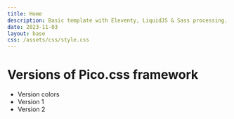 ```yaml
---
title: Home
description: Basic template with Eleventy, LiquidJS & Sass processing.
date: 2023-11-03
layout: base
css: /assets/css/style.css
---
```


# Versions of Pico.css framework

- Version colors
- Version 1
- Version 2